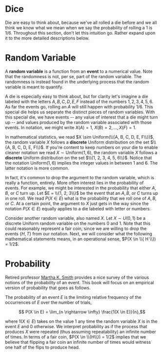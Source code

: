 # Dice

Die are easy to think about, because we've all rolled a die before and
we all think we know what we mean when we say the probability of
rolling a $1$ is $1/6$.  Throughout this section, don't let this
intuition go.  Rather expand upon it to the more detailed
descriptions below.

# Random Variable

A **random variable** is a function from an **event** to a
numerical value.  Note that the randomness is not, per se, part of the
random variable.  The randomness is instead found in the underlying
process that the random variable is meant to quantify.

A die is especially easy to think about, but
for clarity let's imagine a die labeled with the letters $A, B, C,
D, E, F$ instead of the numbers $1, 2, 3, 4, 5, 6$.  As far the
events go, rolling an $A$ will still happen with probability $1/6$.
This special die helps us separate the distinct pieces
of random variables.  With this special die, we have events -- any value of
interest that a die might turn up -- and values produced by the random
variable associated with those events.  In notation, we might write
$X(A) = 1$, $X(B) = 2, \ldots, X(F) = 1$.

In mathematical statistics, we read $X \sim Uniform(\\{A, B, C,
D, E, F\\})$, the random variable $X$ follows a
**discrete** Uniform distribution on the set $\\{A, B, C, D, E, F\\}$.
If you're content to keep numbers on your die to enable cleaner
notation we read $X \sim \text{Uniform}(1, 6)$, the random
variable $X$ follows a **discrete** Uniform distribution on the set
$\\{1, 2, 3, 4, 5, 6\\}$.  Notice that the notation $\text{Uniform}(1,
6)$ implies the integer values in between $1$ and $6$.  The latter
notation is more common.

In fact, it's common to drop the argument to the random variable,
which is really a function, entirely.  More often interest lies in the
probability of events.  For example, we might be interested in the
probability that either $A, B,$ or $C$ turn up.  Let $E = \\{1, 2, 3\\}$
be the event that an $A, B$, or $C$ turns up in one roll.  We read
$P(X \in E)$ what is the probability that we roll one of $A, B,$ or
$C$.  At a certain point, the argument to $X$ just gets in the way
since the notation $P(X \in E)$ equally applies to a die labeled with
letter or numbers.

Consider another random variable, also named $X$.  Let $X \sim U(0,
1)$ be a discrete Uniform random variable on the numbers $0$ and $1$.
Note that this could reasonably represent a fair coin, since we are
willing to drop the events $\{H, T\}$ from our notation.  Next, we
will consider what the following mathematical statements means, in
an operational sense, $P(X \in \\{ H \\}) = 1/2$.

# Probability

Retired professor [Martha
K. Smith](https://web.ma.utexas.edu/users/mks/statmistakes/probability.html)
provides a nice survey of the various notions of the probability of an
event.  This book will focus on an empirical version of probability
that goes as follows.

The probability of an event $E$ is the limiting relative frequency of
the occurrences of $E$ over the number of trials,

$$ P(X \in E) = \lim_{n \rightarrow \infty} \frac{1(X \in E)}{n},$$

where $1(X \in E)$ takes on the value $1$ any time the random variable
$X$ is in the event $E$ and $0$ otherwise.  We interpret probability
as if the process that produces $X$ were repeated (thus assuming
repeatability) an infinite number of times.  In terms of a fair coin,
$P(X \in \\{H\\}) = 1/2$ implies that we believe that flipping a fair
coin an infinite number of times would witness one half of the flips
to produce head.

